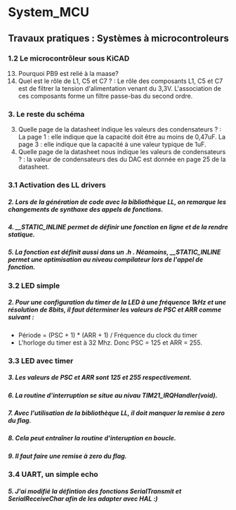 # System_MCU

## Travaux pratiques : Systèmes à microcontroleurs

### 1.2 Le microcontrôleur sous KiCAD

13) Pourquoi PB9 est relié à la maase?
14) Quel est le rôle de L1, C5 et C7 ? :
    Le rôle des composants L1, C5 et C7 est de filtrer la tension d'alimentation venant du 3,3V. L'association de ces composants forme un filtre passe-bas du second ordre.

### 3. Le reste du schéma

3) Quelle page de la datasheet indique les valeurs des condensateurs ? :
   La page 1 : elle indique que la capacité doit être au moins de 0,47uF.
   La page 3 : elle indique que la capacité à une valeur typique de 1uF.
4) Quelle page de la datasheet nous indique les valeurs de condensateurs ? :
   la valeur de condensateurs des  du DAC est donnée en page 25 de la datasheet.

### 3.1 Activation des LL drivers

##### 2. Lors de la génération de code avec la bibliothèque LL, on remarque les changements de synthaxe des appels de fonctions.

##### 4. __STATIC_INLINE permet de définir une fonction en ligne et de la rendre statique.

##### 5. La fonction est définit aussi dans un .h . Néamoins, __STATIC_INLINE permet une optimisation au niveau compilateur lors de l'appel de fonction.

### 3.2 LED simple

##### 2. Pour une configuration du timer de la LED à une fréquence 1kHz et une résolution de 8bits, il faut déterminer les valeurs de PSC et ARR comme suivant :

- Période = (PSC + 1) * (ARR + 1) / Fréquence du clock du timer
- L'horloge du timer est à 32 Mhz. Donc PSC = 125 et ARR = 255.

### 3.3 LED avec timer

##### 3. Les valeurs de PSC et ARR sont 125 et 255 respectivement.

##### 6. La routine d'interruption se situe au nivau TIM21_IRQHandler(void).

##### 7. Avec l'utilisation de la bibliothèque LL, il doit manquer la remise à zero du flag.

##### 8. Cela peut entraîner la routine d'interuption en boucle.

##### 9. Il faut faire une remise à zero du flag.

### 3.4 UART, un simple echo

##### 5. J'ai modifié la défintion des fonctions SerialTransmit et SerialReceiveChar afin de les adapter avec HAL :)
